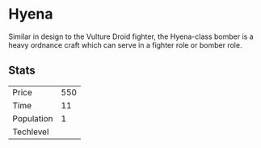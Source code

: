 # Hyena

Similar in design to the Vulture Droid fighter, the Hyena-class bomber is a heavy ordnance craft which can serve in a fighter role or bomber role.

## Stats

<table>
    <tr>
        <td>Price</td>
        <td>550</td>
    </tr>
    <tr>
        <td>Time</td>
        <td>11</td>
    </tr>
    <tr>
        <td>Population</td>
        <td>1</td>
    </tr>
    <tr>
        <td>Techlevel</td>
        <td></td>
    </tr>
</table>
